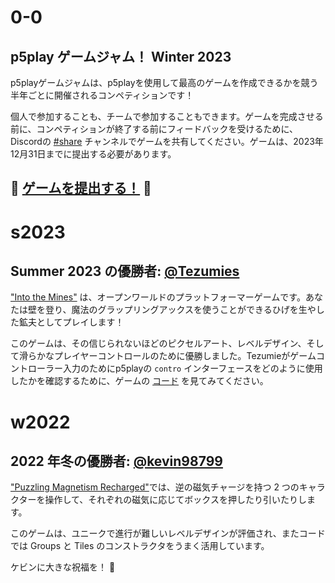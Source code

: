 # 0-0

## p5play ゲームジャム！ Winter 2023

p5playゲームジャムは、p5playを使用して最高のゲームを作成できるかを競う半年ごとに開催されるコンペティションです！

個人で参加することも、チームで参加することもできます。ゲームを完成させる前に、コンペティションが終了する前にフィードバックを受けるために、Discordの [#share](https://discord.gg/3UTbqUgmPF) チャンネルでゲームを共有してください。ゲームは、2023年12月31日までに提出する必要があります。

## 🎉 [ゲームを提出する！](https://forms.gle/xn2PvsC8FA8Hf8Qo8) 🎉

# s2023

## Summer 2023 の優勝者: [@Tezumies](https://twitter.com/Tezumies)

["Into the Mines"](https://tezumie.github.io/into-the-mines) は、オープンワールドのプラットフォーマーゲームです。あなたは壁を登り、魔法のグラップリングアックスを使うことができるひげを生やした鉱夫としてプレイします！

このゲームは、その信じられないほどのピクセルアート、レベルデザイン、そして滑らかなプレイヤーコントロールのために優勝しました。Tezumieがゲームコントローラー入力のためにp5playの `contro` インターフェースをどのように使用したかを確認するために、ゲームの [コード](https://github.com/Tezumie/into-the-mines) を見てみてください。

# w2022

## 2022 年冬の優勝者: [@kevin98799](https://kevin98799.itch.io)

["Puzzling Magnetism Recharged"](https://kevin98799.itch.io/puzzling-magnetism-recharged)では、逆の磁気チャージを持つ 2 つのキャラクターを操作して、それぞれの磁気に応じてボックスを押したり引いたりします。

このゲームは、ユニークで進行が難しいレベルデザインが評価され、またコードでは Groups と Tiles のコンストラクタをうまく活用しています。

ケビンに大きな祝福を！ 🥳
```
